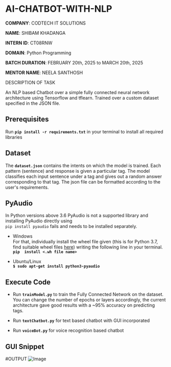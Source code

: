 # AI-CHATBOT-WITH-NLP

**COMPANY**: CODTECH IT SOLUTIONS

**NAME**: SHIBAM KHADANGA

**INTERN ID**: CT08RNW

**DOMAIN**: Python Programming

**BATCH DURATION**: FEBRUARY 20th, 2025 to MARCH 20th, 2025

**MENTOR NAME**: NEELA SANTHOSH

DESCRIPTION OF TASK

An NLP based Chatbot over a simple fully connected neural network architecture using Tensorflow and tflearn. Trained over a custom dataset specified in the JSON file.

## Prerequisites

Run **`pip install -r requirements.txt`** in your terminal to install all required libraries

## Dataset

The **`dataset.json`** contains the intents on which the model is trained. Each pattern (sentence) and response is given a particular tag. The model classifies each input sentence under a tag and gives out a random answer corresponding to that tag. The json file can be formatted according to the user's requirements.

## PyAudio

In Python versions above 3.6 PyAudio is not a supported library and installing PyAudio directly using <br>`pip install pyaudio` fails and needs to be installed separately.<br>

* Windows <br>
  For that, individually install the wheel file given (this is for Python 3.7, find suitable wheel files [here](https://www.lfd.uci.edu/~gohlke/pythonlibs/#pyaudio)) writing the following line in your terminal.<br> 
  **`pip  install <.wh file name>`**

* Ubuntu/Linux <br> 
  **`$ sudo apt-get install python3-pyaudio`**

## Execute Code

  *  Run **`trainModel.py`** to train the Fully Connected Network on the dataset. You can change the number of epochs or layers accordingly, the current architecture gave good results with a ~95% accuracy on predicting tags.
  
  *  Run **`textChatbot.py`** for text based chatbot with GUI incorporated
  *  Run **`voiceBot.py`** for voice recognition based chatbot  

## GUI Snippet


#OUTPUT 
![Image](https://github.com/user-attachments/assets/aaa105a5-ecf2-46e6-b38a-30b9e68f9f01)

